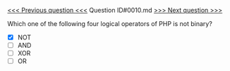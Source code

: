 [<<< Previous question <<<](0009.md)  Question ID#0010.md  [>>> Next question >>>](0011.md) 

Which one of the following four logical operators of PHP is not binary?

- [x] NOT
- [ ] AND
- [ ] XOR
- [ ] OR
